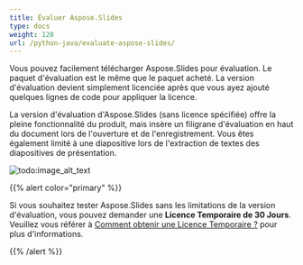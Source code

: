 ```yaml
---
title: Évaluer Aspose.Slides
type: docs
weight: 120
url: /python-java/evaluate-aspose-slides/
---
```



Vous pouvez facilement télécharger Aspose.Slides pour évaluation. Le paquet d'évaluation est le même que le paquet acheté. La version d'évaluation devient simplement licenciée après que vous ayez ajouté quelques lignes de code pour appliquer la licence.

La version d'évaluation d'Aspose.Slides (sans licence spécifiée) offre la pleine fonctionnalité du produit, mais insère un filigrane d'évaluation en haut du document lors de l'ouverture et de l'enregistrement. Vous êtes également limité à une diapositive lors de l'extraction de textes des diapositives de présentation.


![todo:image_alt_text](evaluate-aspose-slides_1.png)

{{% alert color="primary" %}} 

Si vous souhaitez tester Aspose.Slides sans les limitations de la version d'évaluation, vous pouvez demander une **Licence Temporaire de 30 Jours**. Veuillez vous référer à [Comment obtenir une Licence Temporaire ?](https://purchase.aspose.com/temporary-license) pour plus d'informations.

{{% /alert %}}